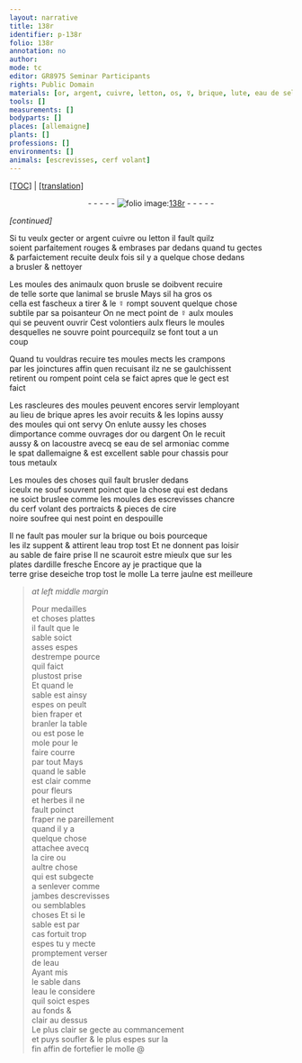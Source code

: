 ```yaml
---
layout: narrative
title: 138r
identifier: p-138r
folio: 138r
annotation: no
author:
mode: tc
editor: GR8975 Seminar Participants
rights: Public Domain
materials: [or, argent, cuivre, letton, os, ☿, brique, lute, eau de sel armoniac, spat, metaulx, cire noire soufree, bois, eau, ardille fresche, terre grise, terre jaulne, cire]
tools: []
measurements: []
bodyparts: []
places: [allemaigne]
plants: []
professions: []
environments: []
animals: [escrevisses, cerf volant]
---
```


<p><a href="{{ site.baseurl }}/diplomatic/">[TOC]</a> | <a href="{{ site.baseurl }}/texts/p-138r_tl/" target="_blank">[translation]</a></p><div class="folio" align="center">- - - - - <a href="http://gallica.bnf.fr/ark:/12148/btv1b10500001g/f281.image" target="_blank"><img src="https://cu-mkp.github.io/2017-workshop-edition/assets/photo-icon.png" alt="folio image: " style="display:inline-block; margin-bottom:-3px;"/>138r</a> - - - - - </div>  
 
*[continued]*
  
Si tu veulx gecter <span class="m">or</span> <span class="m">argent</span> <span class="m">cuivre</span> ou <span class="m">letton</span> il fault quilz<br/> soient parfaitem<span class="exp">ent</span> rouges & embrases par dedans quand tu gectes<br/> & parfaictem<span class="exp">ent</span> recuite deulx fois sil y a quelque chose dedans<br/> a brusler & nettoyer
 
Les moules des animaulx quon brusle se doibvent recuire<br/> de telle sorte que lanimal se brusle Mays sil ha gros <span class="m">os</span><br/> cella est fascheux a tirer & le <span class="m">☿</span> rompt souvent quelque chose<br/> subtile par sa poisanteur On ne mect point de <span class="m">☿</span> aulx moules<br/> qui se peuvent ouvrir Cest volontiers aulx fleurs le moules<br/> desquelles ne souvre point pourcequilz se font tout a un<br/> coup
 
Quand tu vouldras recuire tes moules mects les crampons<br/> par les joinctures affin quen recuisant ilz ne se gaulchissent<br/> retirent ou rompent point cela se faict apres que le gect est<br/> faict
 
Les rascleures des moules peuvent encores servir lemploya<span class="exp">n</span>t<br/> au lieu de <span class="m">brique</span> apres les avoir recuits & les lopins aussy<br/> des moules qui ont servy On en<span class="m">lute</span> aussy les choses<br/> dimportance co<span class="exp">mm</span>e ouvrages d<span class="m">or</span> ou d<span class="m">argent</span> On le recuit<br/> aussy & on lacoustre avecq <span class="del">se</span> <span class="m">eau de sel armoniac</span> comme<br/> le <span class="m">spat</span> d<span class="pl">allemaigne</span> & est excellent sable pour chassis pour<br/> tous <span class="m">metaulx</span>
 
Les moules des choses quil fault brusler dedans<br/> iceulx ne <span class="del">souf</span> souvrent poinct que la chose qui est dedans<br/> ne soict bruslee co<span class="exp">mm</span>e les moules des <span class="al">escrevisses</span> chancre<br/> du <span class="al">cerf volant</span> des portraicts & pieces de <span class="m">cire<br/> noire soufree</span> qui nest point en despouille
 
Il ne fault pas mouler sur la <span class="m">brique</span> ou <span class="m">bois</span> pourceque<br/> <span class="del">les</span> ilz suppent & attirent l<span class="m">eau</span> trop tost Et ne donne<span class="exp">n</span>t pas loisir<br/> au sable de faire prise Il ne scauroit estre mieulx que sur les<br/> plates d<span class="m">ardille fresche</span> Encore ay je practique que la<br/> <span class="m">terre grise</span> deseiche trop tost le molle La <span class="m"><span class="sup">terre</span> jaulne</span> est meilleure
 
> *at left middle margin*
> 
> 
>   Pour medailles<br/> et choses plattes<br/> il fault que le<br/> sable soict<br/> asses espes<br/> destrempe pource<br/> quil faict<br/> plustost prise<br/> Et quand le<br/> sable est ainsy<br/> espes on peult<br/> bien fraper et<br/> branler la table<br/> ou est pose le<br/> mole pour le<br/> faire courre<br/> par tout Mays<br/> quand le sable<br/> est clair co<span class="exp">mm</span>e<br/> pour fleurs<br/> et herbes il ne<br/> fault poinct<br/> fraper ne pareillem<span class="exp">ent</span><br/> quand il y a<br/> quelque chose<br/> attachee avecq<br/> la <span class="m">cire</span> ou<br/> aultre chose<br/> qui est subgecte<br/> a senlever co<span class="exp">mm</span>e<br/> jambes d<span class="al">escrevisses</span><br/> ou semblables<br/> choses Et si le<br/> sable est par<br/> cas fortuit trop<br/> espes tu y mecte<br/> promptem<span class="exp">ent</span> verser<br/> de l<span class="m">eau</span><br/> Ayant mis<br/> le sable dans<br/> l<span class="m">eau</span> <span class="del">le</span> considere<br/> quil soict espes<br/> au fonds &<br/> clair au dessus<br/> Le plus clair se gecte au comma<span class="exp">n</span>cem<span class="exp">ent</span><br/> et puys soufler & le plus espes sur la<br/> fin affin de fortefier le molle
 @ 
